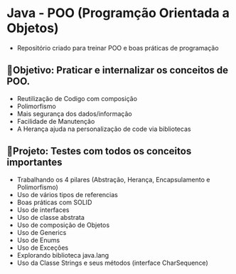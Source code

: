 # Java - POO (Programção Orientada a Objetos)
- Repositório criado para treinar POO e boas práticas de programação

## 💭Objetivo: Praticar e internalizar os conceitos de POO.

- Reutilização de Codigo com composição
- Polimorfismo
- Mais segurança dos dados/informação
- Facilidade de Manutenção
- A Herança ajuda na personalização de code via bibliotecas

## 💭Projeto: Testes com todos os conceitos importantes
- Trabalhando os 4 pilares (Abstração, Herança, Encapsulamento e Polimorfismo)
- Uso de vários tipos de referencias
- Boas práticas com SOLID
- Uso de interfaces
- Uso de classe abstrata
- Uso de composição de Objetos
- Uso de Generics
- Uso de Enums
- Uso de Exceções
- Explorando biblioteca java.lang
- Uso da Classe Strings e seus métodos (interface CharSequence)
